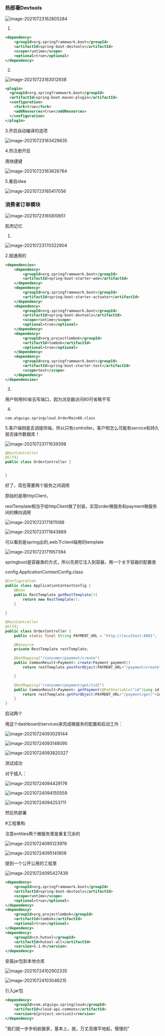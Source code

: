 ### 热部署Devtools

![image-20210723162805284](3.assets/image-20210723162805284-1627028886809.png)



1.

```xml
<dependency>
    <groupId>org.springframework.boot</groupId>
    <artifactId>spring-boot-devtools</artifactId>
    <scope>runtime</scope>
    <optional>true</optional>
</dependency>
```



2.

![image-20210723163012938](3.assets/image-20210723163012938-1627029014216.png)

```xml
<plugin>
  <groupId>org.springframework.boot</groupId>
  <artifactId>spring-boot-maven-plugin</artifactId>
  <configuration>
    <fork>true</fork>
    <addResources>true</addResources>
  </configuration>
</plugin>
```



3.开启自动编译的选项

![image-20210723163429635](3.assets/image-20210723163429635-1627029271591.png)

4.热注册开启

用快捷键

![image-20210723163626764](3.assets/image-20210723163626764-1627029388071.png)

5.重启idea

![image-20210723165417056](3.assets/image-20210723165417056-1627030458160.png)



### 消费者订单模块

![image-20210723165810651](3.assets/image-20210723165810651-1627030691697.png)

肌肉记忆

1.

![image-20210723170322904](3.assets/image-20210723170322904-1627031003936.png)

2.就通用的

```xml
<dependencies>
    <dependency>
        <groupId>org.springframework.boot</groupId>
        <artifactId>spring-boot-starter-web</artifactId>
    </dependency>
    <dependency>
        <groupId>org.springframework.boot</groupId>
        <artifactId>spring-boot-starter-actuator</artifactId>
    </dependency>
    <dependency>
        <groupId>org.springframework.boot</groupId>
        <artifactId>spring-boot-devtools</artifactId>
        <scope>runtime</scope>
        <optional>true</optional>
    </dependency>
    <dependency>
        <groupId>org.projectlombok</groupId>
        <artifactId>lombok</artifactId>
        <optional>true</optional>
    </dependency>
    <dependency>
        <groupId>org.springframework.boot</groupId>
        <artifactId>spring-boot-starter-test</artifactId>
        <scope>test</scope>
    </dependency>
</dependencies>
```

3.

用户侧用80省去写端口，因为浏览器访问80可省略不写

4.

```
com.atguigu.springcloud.OrderMain80.class
```

5.客户端侧是去调提供端，所以只有controller。客户侧怎么可能有service和持久层去操作数据库！

![image-20210723171639398](3.assets/image-20210723171639398-1627031800448.png)

```java
@RestController
@Slf4j
public class OrderController {


}
```



好了，现在需要两个服务之间调用

原始的是用httpClient，

restTemplate相当于给httpClient做了封装，实现order微服务和payment微服务间的横向调用

![image-20210723171811088](3.assets/image-20210723171811088-1627031892083.png)

![image-20210723171843889](3.assets/image-20210723171843889-1627031924853.png)

可以看到是spring出的,web下client端用的template

![image-20210723171957394](3.assets/image-20210723171957394-1627031998562.png)



springboot是容器类的方式，所以先把它注入到容器，用一个关于容器的配置类

config.ApplicationContextConfig.class

```java
@Configuration
public class ApplicationContextConfig {
    @Bean
    public RestTemplate getRestTemplate(){
        return new RestTemplate();
    }
    
}
```

```java
@RestController
@Slf4j
public class OrderController {
    public static final String PAYMENT_URL = "http://localhost:8001";

    @Resource
    private RestTemplate restTemplate;

    @GetMapping("/consumer/payment/create")
    public CommonResult<Payment> create(Payment payment){
        return restTemplate.postForObject(PAYMENT_URL+"/payment/create",payment,CommonResult.class);

    }

    @GetMapping("/consumer/payment/get/{id}")
    public CommonResult<Payment> getPayment(@PathVariable("id")Long id){
        return restTemplate.getForObject(PAYMENT_URL+"/payment/get/"+id,CommonResult.class);
    }
}
```



启动两个

用这个dashboard/services来完成微服务的配置和启动工作：

![image-20210724093029144](3.assets/image-20210724093029144-1627090230135.png)



![image-20210724093148095](3.assets/image-20210724093148095-1627090309059.png)





![image-20210724093820327](3.assets/image-20210724093820327-1627090701608.png)

测试成功

对于插入：

![image-20210724094429176](3.assets/image-20210724094429176-1627091070378.png)

![image-20210724094150559](3.assets/image-20210724094150559-1627090911515.png)

![image-20210724094253711](3.assets/image-20210724094253711-1627090974675.png)

然后热部署



#工程重构

注意entities两个微服务里是重复冗余的

![image-20210724095123976](3.assets/image-20210724095123976-1627091484994.png)



![image-20210724095141808](3.assets/image-20210724095141808-1627091502731.png)



提到一个公开公用的工程里

![image-20210724095427439](3.assets/image-20210724095427439-1627091668499.png)

```xml
<dependency>
    <groupId>org.springframework.boot</groupId>
    <artifactId>spring-boot-devtools</artifactId>
    <scope>runtime</scope>
    <optional>true</optional>
</dependency>
<dependency>
    <groupId>org.projectlombok</groupId>
    <artifactId>lombok</artifactId>
    <optional>true</optional>
</dependency>
<dependency>
    <groupId>cn.hutool</groupId>
    <artifactId>hutool-all</artifactId>
    <version>5.1.0</version>
</dependency>
```



安装jar包到本地仓库

![image-20210724102902335](3.assets/image-20210724102902335-1627093743571.png)

![image-20210724103046215](3.assets/image-20210724103046215-1627093847099.png)

引入jar包

```xml
<dependency>
    <groupId>com.atguigu.springcloud</groupId>
    <artifactId>cloud-api-commons</artifactId>
    <version>${project.version}</version>
</dependency>
```



"我们就一步步蚂蚁搬家，基本上，就，万丈高楼平地起，慢慢的"





















